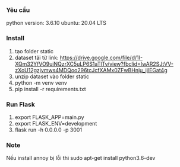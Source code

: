 ### Yêu cầu
python version: 3.6.10
ubuntu: 20.04 LTS

### Install 

1. tạo folder static
2. dataset tải từ link: https://drive.google.com/file/d/1I-XQm32YfVO9uiNQzrXC5uLP6S1aTlTv/view?fbclid=IwAR2SJtVV-zXoU12gzjvmws4MDQoo296tcJcfXAMx0ZFwBHnju_jilEGat4g
3. unzip dataset vào folder static
4. python -m venv venv
5. pip install -r requirements.txt

### Run Flask
1. export FLASK_APP=main.py
2. export FLASK_ENV=development
3. flask run -h 0.0.0.0 -p 3001

### Note
Nếu install annoy bị lỗi thì sudo apt-get install python3.6-dev